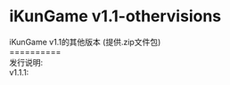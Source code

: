 # iKunGame v1.1-othervisions
iKunGame v1.1的其他版本 (提供.zip文件包)<br>
==========<br>
发行说明: <br>
v1.1.1: <br>
